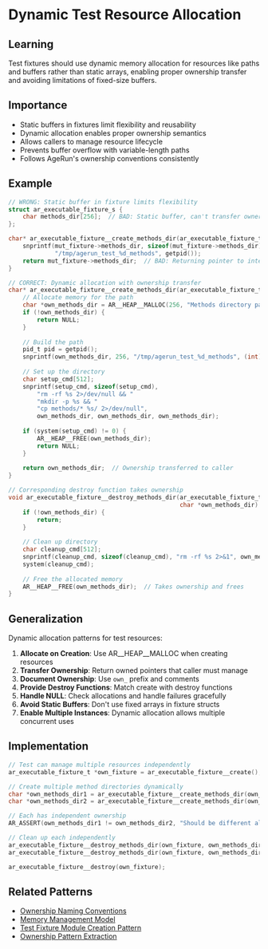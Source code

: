 # Dynamic Test Resource Allocation

## Learning
Test fixtures should use dynamic memory allocation for resources like paths and buffers rather than static arrays, enabling proper ownership transfer and avoiding limitations of fixed-size buffers.

## Importance
- Static buffers in fixtures limit flexibility and reusability
- Dynamic allocation enables proper ownership semantics
- Allows callers to manage resource lifecycle
- Prevents buffer overflow with variable-length paths
- Follows AgeRun's ownership conventions consistently

## Example
```c
// WRONG: Static buffer in fixture limits flexibility
struct ar_executable_fixture_s {
    char methods_dir[256];  // BAD: Static buffer, can't transfer ownership
};

char* ar_executable_fixture__create_methods_dir(ar_executable_fixture_t *mut_fixture) {
    snprintf(mut_fixture->methods_dir, sizeof(mut_fixture->methods_dir),
             "/tmp/agerun_test_%d_methods", getpid());
    return mut_fixture->methods_dir;  // BAD: Returning pointer to internal buffer
}

// CORRECT: Dynamic allocation with ownership transfer
char* ar_executable_fixture__create_methods_dir(ar_executable_fixture_t *mut_fixture) {
    // Allocate memory for the path
    char *own_methods_dir = AR__HEAP__MALLOC(256, "Methods directory path");
    if (!own_methods_dir) {
        return NULL;
    }
    
    // Build the path
    pid_t pid = getpid();
    snprintf(own_methods_dir, 256, "/tmp/agerun_test_%d_methods", (int)pid);
    
    // Set up the directory
    char setup_cmd[512];
    snprintf(setup_cmd, sizeof(setup_cmd),
        "rm -rf %s 2>/dev/null && "
        "mkdir -p %s && "
        "cp methods/* %s/ 2>/dev/null",
        own_methods_dir, own_methods_dir, own_methods_dir);
    
    if (system(setup_cmd) != 0) {
        AR__HEAP__FREE(own_methods_dir);
        return NULL;
    }
    
    return own_methods_dir;  // Ownership transferred to caller
}

// Corresponding destroy function takes ownership
void ar_executable_fixture__destroy_methods_dir(ar_executable_fixture_t *mut_fixture,
                                                char *own_methods_dir) {
    if (!own_methods_dir) {
        return;
    }
    
    // Clean up directory
    char cleanup_cmd[512];
    snprintf(cleanup_cmd, sizeof(cleanup_cmd), "rm -rf %s 2>&1", own_methods_dir);
    system(cleanup_cmd);
    
    // Free the allocated memory
    AR__HEAP__FREE(own_methods_dir);  // Takes ownership and frees
}
```

## Generalization
Dynamic allocation patterns for test resources:
1. **Allocate on Creation**: Use AR__HEAP__MALLOC when creating resources
2. **Transfer Ownership**: Return owned pointers that caller must manage
3. **Document Ownership**: Use `own_` prefix and comments
4. **Provide Destroy Functions**: Match create with destroy functions
5. **Handle NULL**: Check allocations and handle failures gracefully
6. **Avoid Static Buffers**: Don't use fixed arrays in fixture structs
7. **Enable Multiple Instances**: Dynamic allocation allows multiple concurrent uses

## Implementation
```c
// Test can manage multiple resources independently
ar_executable_fixture_t *own_fixture = ar_executable_fixture__create();

// Create multiple method directories dynamically
char *own_methods_dir1 = ar_executable_fixture__create_methods_dir(own_fixture);
char *own_methods_dir2 = ar_executable_fixture__create_methods_dir(own_fixture);

// Each has independent ownership
AR_ASSERT(own_methods_dir1 != own_methods_dir2, "Should be different allocations");

// Clean up each independently
ar_executable_fixture__destroy_methods_dir(own_fixture, own_methods_dir1);
ar_executable_fixture__destroy_methods_dir(own_fixture, own_methods_dir2);

ar_executable_fixture__destroy(own_fixture);
```

## Related Patterns
- [Ownership Naming Conventions](ownership-naming-conventions.md)
- [Memory Management Model](../MMM.md)
- [Test Fixture Module Creation Pattern](test-fixture-module-creation-pattern.md)
- [Ownership Pattern Extraction](ownership-pattern-extraction.md)
